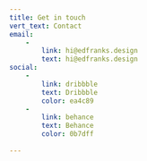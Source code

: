 ```yaml
---
title: Get in touch
vert_text: Contact
email:
    -
        link: hi@edfranks.design
        text: hi@edfranks.design
social:
    -
        link: dribbble
        text: Dribbble
        color: ea4c89
    -
        link: behance
        text: Behance
        color: 0b7dff
        
---
```

